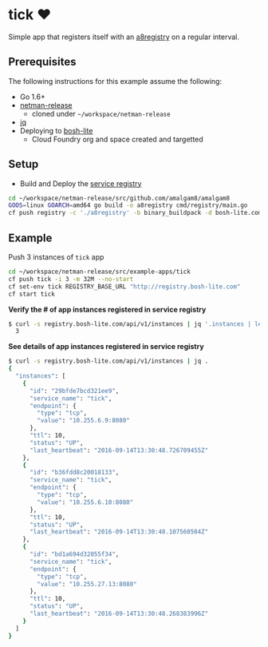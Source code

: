 # tick ❤
Simple app that registers itself with an [a8registry](https://github.com/amalgam8/registry) on a regular interval.

## Prerequisites
The following instructions for this example assume the following:
- Go 1.6+
- [netman-release](http://github.com/cloudfoundry-incubator/netman-release)
  - cloned under `~/workspace/netman-release`
- [jq](https://stedolan.github.io/jq/download/)
- Deploying to [bosh-lite](https://github.com/cloudfoundry/bosh-lite)
  - Cloud Foundry org and space created and targetted

## Setup
- Build and Deploy the [service registry](https://github.com/amalgam8/registry)
```bash
cd ~/workspace/netman-release/src/github.com/amalgam8/amalgam8
GOOS=linux GOARCH=amd64 go build -o a8registry cmd/registry/main.go
cf push registry -c './a8registry' -b binary_buildpack -d bosh-lite.com
```

## Example
Push 3 instances of `tick` app
```bash
cd ~/workspace/netman-release/src/example-apps/tick
cf push tick -i 3 -m 32M --no-start
cf set-env tick REGISTRY_BASE_URL "http://registry.bosh-lite.com"
cf start tick
```

**Verify the # of app instances registered in service registry**
```bash
$ curl -s registry.bosh-lite.com/api/v1/instances | jq '.instances | length'
  3
```

**See details of app instances registered in service registry**
```bash
$ curl -s registry.bosh-lite.com/api/v1/instances | jq .
{
  "instances": [
    {
      "id": "29bfde7bcd321ee9",
      "service_name": "tick",
      "endpoint": {
        "type": "tcp",
        "value": "10.255.6.9:8080"
      },
      "ttl": 10,
      "status": "UP",
      "last_heartbeat": "2016-09-14T13:30:48.726709455Z"
    },
    {
      "id": "b36fdd8c20018133",
      "service_name": "tick",
      "endpoint": {
        "type": "tcp",
        "value": "10.255.6.10:8080"
      },
      "ttl": 10,
      "status": "UP",
      "last_heartbeat": "2016-09-14T13:30:48.107560504Z"
    },
    {
      "id": "bd1a694d32055f34",
      "service_name": "tick",
      "endpoint": {
        "type": "tcp",
        "value": "10.255.27.13:8080"
      },
      "ttl": 10,
      "status": "UP",
      "last_heartbeat": "2016-09-14T13:30:48.268383996Z"
    }
  ]
}
```
